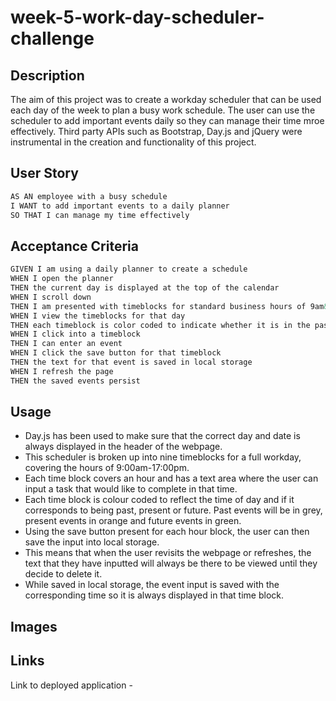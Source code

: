 # week-5-work-day-scheduler-challenge

## Description 

The aim of this project was to create a workday scheduler that can be used each day of the week to plan a busy work schedule. The user can use the scheduler to add important events daily so they can manage their time mroe effectively. Third party APIs such as Bootstrap, Day.js and jQuery were instrumental in the creation and functionality of this project. 

## User Story

```md
AS AN employee with a busy schedule
I WANT to add important events to a daily planner
SO THAT I can manage my time effectively
```

## Acceptance Criteria

```md
GIVEN I am using a daily planner to create a schedule
WHEN I open the planner
THEN the current day is displayed at the top of the calendar
WHEN I scroll down
THEN I am presented with timeblocks for standard business hours of 9am&ndash;5pm
WHEN I view the timeblocks for that day
THEN each timeblock is color coded to indicate whether it is in the past, present, or future
WHEN I click into a timeblock
THEN I can enter an event
WHEN I click the save button for that timeblock
THEN the text for that event is saved in local storage
WHEN I refresh the page
THEN the saved events persist
```

## Usage 

* Day.js has been used to make sure that the correct day and date is always displayed in the header of the webpage.
* This scheduler is broken up into nine timeblocks for a full workday, covering the hours of 9:00am-17:00pm. 
* Each time block covers an hour and has a text area where the user can input a task that would like to complete in that time.
* Each time block is colour coded to reflect the time of day and if it corresponds to being past, present or future. Past events will be in grey, present events in orange and future events in green. 
* Using the save button present for each hour block, the user can then save the input into local storage.
* This means that when the user revisits the webpage or refreshes, the text that they have inputted will always be there to be viewed until they decide to delete it. 
* While saved in local storage, the event input is saved with the corresponding time so it is always displayed in that time block.  


## Images 



## Links 

Link to deployed application - 